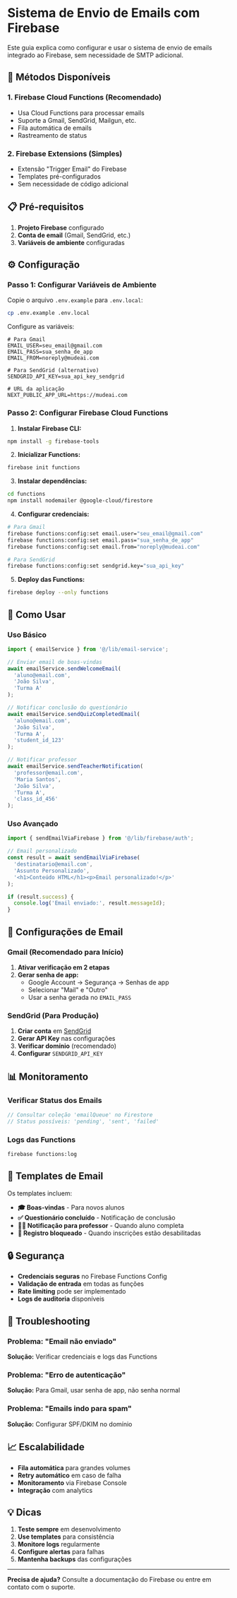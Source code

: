 # Sistema de Envio de Emails com Firebase

Este guia explica como configurar e usar o sistema de envio de emails integrado ao Firebase, sem necessidade de SMTP adicional.

## 🚀 Métodos Disponíveis

### 1. **Firebase Cloud Functions** (Recomendado)
- Usa Cloud Functions para processar emails
- Suporte a Gmail, SendGrid, Mailgun, etc.
- Fila automática de emails
- Rastreamento de status

### 2. **Firebase Extensions** (Simples)
- Extensão "Trigger Email" do Firebase
- Templates pré-configurados
- Sem necessidade de código adicional

## 📋 Pré-requisitos

1. **Projeto Firebase** configurado
2. **Conta de email** (Gmail, SendGrid, etc.)
3. **Variáveis de ambiente** configuradas

## ⚙️ Configuração

### Passo 1: Configurar Variáveis de Ambiente

Copie o arquivo `.env.example` para `.env.local`:

```bash
cp .env.example .env.local
```

Configure as variáveis:

```env
# Para Gmail
EMAIL_USER=seu_email@gmail.com
EMAIL_PASS=sua_senha_de_app
EMAIL_FROM=noreply@mudeai.com

# Para SendGrid (alternativo)
SENDGRID_API_KEY=sua_api_key_sendgrid

# URL da aplicação
NEXT_PUBLIC_APP_URL=https://mudeai.com
```

### Passo 2: Configurar Firebase Cloud Functions

1. **Instalar Firebase CLI:**
```bash
npm install -g firebase-tools
```

2. **Inicializar Functions:**
```bash
firebase init functions
```

3. **Instalar dependências:**
```bash
cd functions
npm install nodemailer @google-cloud/firestore
```

4. **Configurar credenciais:**
```bash
# Para Gmail
firebase functions:config:set email.user="seu_email@gmail.com"
firebase functions:config:set email.pass="sua_senha_de_app"
firebase functions:config:set email.from="noreply@mudeai.com"

# Para SendGrid
firebase functions:config:set sendgrid.key="sua_api_key"
```

5. **Deploy das Functions:**
```bash
firebase deploy --only functions
```

## 📧 Como Usar

### Uso Básico

```typescript
import { emailService } from '@/lib/email-service';

// Enviar email de boas-vindas
await emailService.sendWelcomeEmail(
  'aluno@email.com',
  'João Silva',
  'Turma A'
);

// Notificar conclusão do questionário
await emailService.sendQuizCompletedEmail(
  'aluno@email.com',
  'João Silva',
  'Turma A',
  'student_id_123'
);

// Notificar professor
await emailService.sendTeacherNotification(
  'professor@email.com',
  'Maria Santos',
  'João Silva',
  'Turma A',
  'class_id_456'
);
```

### Uso Avançado

```typescript
import { sendEmailViaFirebase } from '@/lib/firebase/auth';

// Email personalizado
const result = await sendEmailViaFirebase(
  'destinatario@email.com',
  'Assunto Personalizado',
  '<h1>Conteúdo HTML</h1><p>Email personalizado!</p>'
);

if (result.success) {
  console.log('Email enviado:', result.messageId);
}
```

## 🔧 Configurações de Email

### Gmail (Recomendado para Início)

1. **Ativar verificação em 2 etapas**
2. **Gerar senha de app:**
   - Google Account → Segurança → Senhas de app
   - Selecionar "Mail" e "Outro"
   - Usar a senha gerada no `EMAIL_PASS`

### SendGrid (Para Produção)

1. **Criar conta** em [SendGrid](https://sendgrid.com)
2. **Gerar API Key** nas configurações
3. **Verificar domínio** (recomendado)
4. **Configurar** `SENDGRID_API_KEY`

## 📊 Monitoramento

### Verificar Status dos Emails

```typescript
// Consultar coleção 'emailQueue' no Firestore
// Status possíveis: 'pending', 'sent', 'failed'
```

### Logs das Functions

```bash
firebase functions:log
```

## 🎨 Templates de Email

Os templates incluem:

- **🎓 Boas-vindas** - Para novos alunos
- **✅ Questionário concluído** - Notificação de conclusão
- **👨‍🏫 Notificação para professor** - Quando aluno completa
- **🚫 Registro bloqueado** - Quando inscrições estão desabilitadas

## 🔒 Segurança

- **Credenciais seguras** no Firebase Functions Config
- **Validação de entrada** em todas as funções
- **Rate limiting** pode ser implementado
- **Logs de auditoria** disponíveis

## 🚨 Troubleshooting

### Problema: "Email não enviado"
**Solução:** Verificar credenciais e logs das Functions

### Problema: "Erro de autenticação"
**Solução:** Para Gmail, usar senha de app, não senha normal

### Problema: "Emails indo para spam"
**Solução:** Configurar SPF/DKIM no domínio

## 📈 Escalabilidade

- **Fila automática** para grandes volumes
- **Retry automático** em caso de falha
- **Monitoramento** via Firebase Console
- **Integração** com analytics

## 💡 Dicas

1. **Teste sempre** em desenvolvimento
2. **Use templates** para consistência
3. **Monitore logs** regularmente
4. **Configure alertas** para falhas
5. **Mantenha backups** das configurações

---

**Precisa de ajuda?** Consulte a documentação do Firebase ou entre em contato com o suporte.
